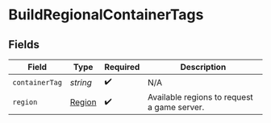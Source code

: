 # BuildRegionalContainerTags


## Fields

| Field                                       | Type                                        | Required                                    | Description                                 |
| ------------------------------------------- | ------------------------------------------- | ------------------------------------------- | ------------------------------------------- |
| `containerTag`                              | *string*                                    | :heavy_check_mark:                          | N/A                                         |
| `region`                                    | [Region](../../Models/Shared/Region.md)     | :heavy_check_mark:                          | Available regions to request a game server. |